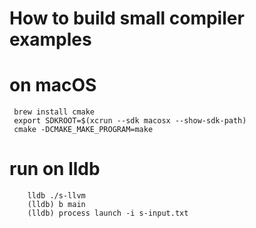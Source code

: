 # How to build small compiler examples

# on macOS

```
 brew install cmake
 export SDKROOT=$(xcrun --sdk macosx --show-sdk-path)
 cmake -DCMAKE_MAKE_PROGRAM=make 
```

# run on lldb

```
    lldb ./s-llvm
    (lldb) b main
    (lldb) process launch -i s-input.txt
```


